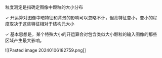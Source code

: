 粒度测定是指确定图像中颗粒的大小分布 

✓ 开运算对图像中暗特征和背景的影响可以忽略不计，但亮特征变小，变小的程 度取决于这些特征相对于结构元大小 

✓ 基本思想是，某个特殊大小的开运算会对包含类似大小颗粒的输入图像的那些 区域产生最大影响。

![[Pasted image 20240106182759.png]]
